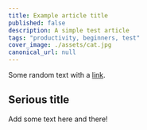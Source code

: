 ```yaml
---
title: Example article title
published: false
description: A simple test article
tags: "productivity, beginners, test"
cover_image: ./assets/cat.jpg
canonical_url: null
---
```


Some random text with a [link](https://code.visualstudio.com).

## Serious title

Add some text here and there!
